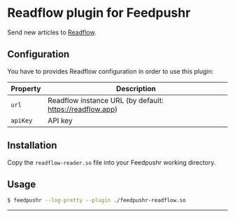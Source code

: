 # Readflow plugin for Feedpushr

Send new articles to [Readflow](https://readflow.app/).

## Configuration

You have to provides Readflow configuration in order to use this plugin:

| Property | Description |
|----------|-------------|
| `url` | Readflow instance URL (by default: https://readflow.app) |
| `apiKey` | API key |

## Installation

Copy the `readflow-reader.so` file into your Feedpushr working directory.

## Usage

```bash
$ feedpushr --log-pretty --plugin ./feedpushr-readflow.so
```

---

